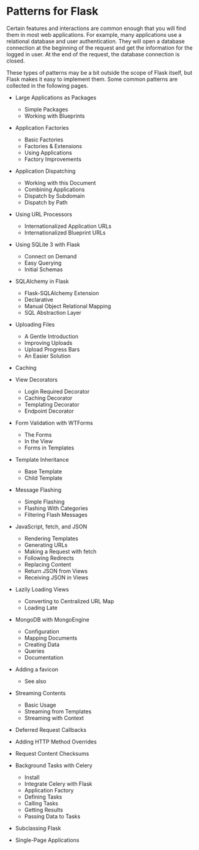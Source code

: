# Patterns for Flask

Certain features and interactions are common enough that you will find them in most web applications. For example, many applications use a relational database and user authentication. They will open a database connection at the beginning of the request and get the information for the logged in user. At the end of the request, the database connection is closed.

These types of patterns may be a bit outside the scope of Flask itself, but Flask makes it easy to implement them. Some common patterns are collected in the following pages.

- Large Applications as Packages

    - Simple Packages
    - Working with Blueprints

- Application Factories

    - Basic Factories
    - Factories & Extensions
    - Using Applications
    - Factory Improvements

- Application Dispatching

    - Working with this Document
    - Combining Applications
    - Dispatch by Subdomain
    - Dispatch by Path

- Using URL Processors

    - Internationalized Application URLs
    - Internationalized Blueprint URLs

- Using SQLite 3 with Flask

    - Connect on Demand
    - Easy Querying
    - Initial Schemas

- SQLAlchemy in Flask

    - Flask-SQLAlchemy Extension
    - Declarative
    - Manual Object Relational Mapping
    - SQL Abstraction Layer

- Uploading Files

    - A Gentle Introduction
    - Improving Uploads
    - Upload Progress Bars
    - An Easier Solution

- Caching

- View Decorators

    - Login Required Decorator
    - Caching Decorator
    - Templating Decorator
    - Endpoint Decorator

- Form Validation with WTForms

    - The Forms
    - In the View
    - Forms in Templates

- Template Inheritance

    - Base Template
    - Child Template

- Message Flashing

    - Simple Flashing
    - Flashing With Categories
    - Filtering Flash Messages

- JavaScript, fetch, and JSON

    - Rendering Templates
    - Generating URLs
    - Making a Request with fetch
    - Following Redirects
    - Replacing Content
    - Return JSON from Views
    - Receiving JSON in Views

- Lazily Loading Views

    - Converting to Centralized URL Map
    - Loading Late

- MongoDB with MongoEngine

    - Configuration
    - Mapping Documents
    - Creating Data
    - Queries
    - Documentation

- Adding a favicon

    - See also

- Streaming Contents

    - Basic Usage
    - Streaming from Templates
    - Streaming with Context

- Deferred Request Callbacks

- Adding HTTP Method Overrides

- Request Content Checksums

- Background Tasks with Celery

    - Install
    - Integrate Celery with Flask
    - Application Factory
    - Defining Tasks
    - Calling Tasks
    - Getting Results
    - Passing Data to Tasks

- Subclassing Flask

- Single-Page Applications